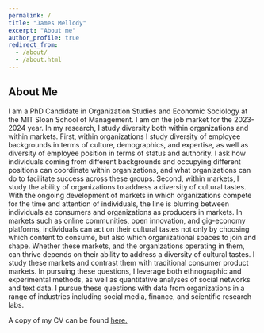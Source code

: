 ```yaml
---
permalink: /
title: "James Mellody"
excerpt: "About me"
author_profile: true
redirect_from: 
  - /about/
  - /about.html
---
```

## About Me
 
I am a PhD Candidate in Organization Studies and Economic Sociology at the MIT Sloan School of Management. I am on the job market for the 2023-2024 year. In my research, I study diversity both within organizations and within markets. First, within organizations I study diversity of employee backgrounds in terms of culture, demographics, and expertise, as well as diversity of employee position in terms of status and authority. I ask how individuals coming from different backgrounds and occupying different positions can coordinate within organizations, and what organizations can do to facilitate success across these groups. Second, within markets, I study the ability of organizations to address a diversity of cultural tastes. With the ongoing development of markets in which organizations compete for the time and attention of individuals, the line is blurring between individuals as consumers and organizations as producers in markets. In markets such as online communities, open innovation, and gig-economy platforms, individuals can act on their cultural tastes not only by choosing which content to consume, but also which organizational spaces to join and shape. Whether these markets, and the organizations operating in them, can thrive depends on their ability to address a diversity of cultural tastes. I study these markets and contrast them with traditional consumer product markets. In pursuing these questions, I leverage both ethnographic and experimental methods, as well as quantitative analyses of social networks and text data. I pursue these questions with data from organizations in a range of industries including social media, finance, and scientific research labs.

A copy of my CV can be found <a href="files/Mellody_CV_2023.pdf" target="_blank">here.</a>